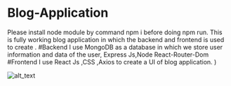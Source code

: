 # Blog-Application
Please install node module by command npm i before doing npm run.
This is fully working blog application in which the backend and frontend is used to create .
#Backend I use MongoDB as a database in which we store user information and data of the user, Express Js,Node React-Router-Dom
#Frontend I use React Js ,CSS ,Axios to create a UI of blog application.
)

![alt_text](https://github.com/AnukalpParihar/Blog-Application-MERN/blob/main/Screenshot%20(5).png)
 

